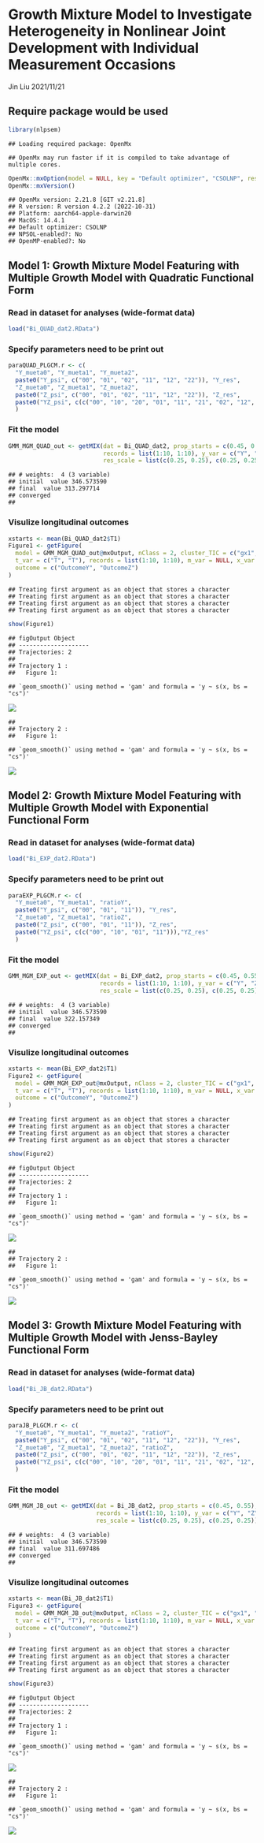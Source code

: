 Growth Mixture Model to Investigate Heterogeneity in Nonlinear Joint
Development with Individual Measurement Occasions
================
Jin Liu
2021/11/21

## Require package would be used

``` r
library(nlpsem)
```

    ## Loading required package: OpenMx

    ## OpenMx may run faster if it is compiled to take advantage of multiple cores.

``` r
OpenMx::mxOption(model = NULL, key = "Default optimizer", "CSOLNP", reset = FALSE)
OpenMx::mxVersion()
```

    ## OpenMx version: 2.21.8 [GIT v2.21.8]
    ## R version: R version 4.2.2 (2022-10-31)
    ## Platform: aarch64-apple-darwin20 
    ## MacOS: 14.4.1
    ## Default optimizer: CSOLNP
    ## NPSOL-enabled?: No
    ## OpenMP-enabled?: No

## Model 1: Growth Mixture Model Featuring with Multiple Growth Model with Quadratic Functional Form

### Read in dataset for analyses (wide-format data)

``` r
load("Bi_QUAD_dat2.RData")
```

### Specify parameters need to be print out

``` r
paraQUAD_PLGCM.r <- c(
  "Y_mueta0", "Y_mueta1", "Y_mueta2", 
  paste0("Y_psi", c("00", "01", "02", "11", "12", "22")), "Y_res",
  "Z_mueta0", "Z_mueta1", "Z_mueta2", 
  paste0("Z_psi", c("00", "01", "02", "11", "12", "22")), "Z_res",
  paste0("YZ_psi", c(c("00", "10", "20", "01", "11", "21", "02", "12", "22"))),"YZ_res"
  )
```

### Fit the model

``` r
GMM_MGM_QUAD_out <- getMIX(dat = Bi_QUAD_dat2, prop_starts = c(0.45, 0.55), sub_Model = "MGM", cluster_TIC = c("gx1", "gx2"), t_var = c("T", "T"), 
                           records = list(1:10, 1:10), y_var = c("Y", "Z"), curveFun = "QUAD", intrinsic = FALSE, y_model = "LGCM", 
                           res_scale = list(c(0.25, 0.25), c(0.25, 0.25)), res_cor = list(0.3, 0.3), tries = 10, paramOut = TRUE, names = "paraQUAD_PLGCM.r")
```

    ## # weights:  4 (3 variable)
    ## initial  value 346.573590 
    ## final  value 313.297714 
    ## converged
    ## 

### Visulize longitudinal outcomes

``` r
xstarts <- mean(Bi_QUAD_dat2$T1)
Figure1 <- getFigure(
  model = GMM_MGM_QUAD_out@mxOutput, nClass = 2, cluster_TIC = c("gx1", "gx2"), sub_Model = "MGM", y_var = c("Y", "Z"), curveFun = "QUAD", y_model = "LGCM", 
  t_var = c("T", "T"), records = list(1:10, 1:10), m_var = NULL, x_var = NULL, x_type = NULL, xstarts = xstarts, xlab = c("Time", "Time"), 
  outcome = c("OutcomeY", "OutcomeZ")
)
```

    ## Treating first argument as an object that stores a character
    ## Treating first argument as an object that stores a character
    ## Treating first argument as an object that stores a character
    ## Treating first argument as an object that stores a character

``` r
show(Figure1)
```

    ## figOutput Object
    ## --------------------
    ## Trajectories: 2 
    ## 
    ## Trajectory 1 :
    ##   Figure 1:

    ## `geom_smooth()` using method = 'gam' and formula = 'y ~ s(x, bs = "cs")'

![](OpenMx_demo_files/figure-gfm/unnamed-chunk-5-1.png)<!-- -->

    ## 
    ## Trajectory 2 :
    ##   Figure 1:

    ## `geom_smooth()` using method = 'gam' and formula = 'y ~ s(x, bs = "cs")'

![](OpenMx_demo_files/figure-gfm/unnamed-chunk-5-2.png)<!-- -->

## Model 2: Growth Mixture Model Featuring with Multiple Growth Model with Exponential Functional Form

### Read in dataset for analyses (wide-format data)

``` r
load("Bi_EXP_dat2.RData")
```

### Specify parameters need to be print out

``` r
paraEXP_PLGCM.r <- c(
  "Y_mueta0", "Y_mueta1", "ratioY", 
  paste0("Y_psi", c("00", "01", "11")), "Y_res",
  "Z_mueta0", "Z_mueta1", "ratioZ", 
  paste0("Z_psi", c("00", "01", "11")), "Z_res",
  paste0("YZ_psi", c(c("00", "10", "01", "11"))),"YZ_res"
  )
```

### Fit the model

``` r
GMM_MGM_EXP_out <- getMIX(dat = Bi_EXP_dat2, prop_starts = c(0.45, 0.55), sub_Model = "MGM", cluster_TIC = c("gx1", "gx2"), t_var = c("T", "T"), 
                          records = list(1:10, 1:10), y_var = c("Y", "Z"), curveFun = "EXP", intrinsic = FALSE, y_model = "LGCM", 
                          res_scale = list(c(0.25, 0.25), c(0.25, 0.25)), res_cor = list(0.3, 0.3), tries = 10, paramOut = TRUE, names = "paraQUAD_PLGCM.r")
```

    ## # weights:  4 (3 variable)
    ## initial  value 346.573590 
    ## final  value 322.157349 
    ## converged
    ## 

### Visulize longitudinal outcomes

``` r
xstarts <- mean(Bi_EXP_dat2$T1)
Figure2 <- getFigure(
  model = GMM_MGM_EXP_out@mxOutput, nClass = 2, cluster_TIC = c("gx1", "gx2"), sub_Model = "MGM", y_var = c("Y", "Z"), curveFun = "EXP", y_model = "LGCM", 
  t_var = c("T", "T"), records = list(1:10, 1:10), m_var = NULL, x_var = NULL, x_type = NULL, xstarts = xstarts, xlab = c("Time", "Time"), 
  outcome = c("OutcomeY", "OutcomeZ")
)
```

    ## Treating first argument as an object that stores a character
    ## Treating first argument as an object that stores a character
    ## Treating first argument as an object that stores a character
    ## Treating first argument as an object that stores a character

``` r
show(Figure2)
```

    ## figOutput Object
    ## --------------------
    ## Trajectories: 2 
    ## 
    ## Trajectory 1 :
    ##   Figure 1:

    ## `geom_smooth()` using method = 'gam' and formula = 'y ~ s(x, bs = "cs")'

![](OpenMx_demo_files/figure-gfm/unnamed-chunk-9-1.png)<!-- -->

    ## 
    ## Trajectory 2 :
    ##   Figure 1:

    ## `geom_smooth()` using method = 'gam' and formula = 'y ~ s(x, bs = "cs")'

![](OpenMx_demo_files/figure-gfm/unnamed-chunk-9-2.png)<!-- -->

## Model 3: Growth Mixture Model Featuring with Multiple Growth Model with Jenss-Bayley Functional Form

### Read in dataset for analyses (wide-format data)

``` r
load("Bi_JB_dat2.RData")
```

### Specify parameters need to be print out

``` r
paraJB_PLGCM.r <- c(
  "Y_mueta0", "Y_mueta1", "Y_mueta2", "ratioY",
  paste0("Y_psi", c("00", "01", "02", "11", "12", "22")), "Y_res",
  "Z_mueta0", "Z_mueta1", "Z_mueta2", "ratioZ",
  paste0("Z_psi", c("00", "01", "02", "11", "12", "22")), "Z_res",
  paste0("YZ_psi", c(c("00", "10", "20", "01", "11", "21", "02", "12", "22"))),"YZ_res"
  )
```

### Fit the model

``` r
GMM_MGM_JB_out <- getMIX(dat = Bi_JB_dat2, prop_starts = c(0.45, 0.55), sub_Model = "MGM", cluster_TIC = c("gx1", "gx2"), t_var = c("T", "T"), 
                         records = list(1:10, 1:10), y_var = c("Y", "Z"), curveFun = "JB", intrinsic = FALSE, y_model = "LGCM", 
                         res_scale = list(c(0.25, 0.25), c(0.25, 0.25)), res_cor = list(0.3, 0.3), tries = 10, paramOut = TRUE, names = "paraJB_PLGCM.r")
```

    ## # weights:  4 (3 variable)
    ## initial  value 346.573590 
    ## final  value 311.697486 
    ## converged
    ## 

### Visulize longitudinal outcomes

``` r
xstarts <- mean(Bi_JB_dat2$T1)
Figure3 <- getFigure(
  model = GMM_MGM_JB_out@mxOutput, nClass = 2, cluster_TIC = c("gx1", "gx2"), sub_Model = "MGM", y_var = c("Y", "Z"), curveFun = "JB", y_model = "LGCM", 
  t_var = c("T", "T"), records = list(1:10, 1:10), m_var = NULL, x_var = NULL, x_type = NULL, xstarts = xstarts, xlab = c("Time", "Time"), 
  outcome = c("OutcomeY", "OutcomeZ")
)
```

    ## Treating first argument as an object that stores a character
    ## Treating first argument as an object that stores a character
    ## Treating first argument as an object that stores a character
    ## Treating first argument as an object that stores a character

``` r
show(Figure3)
```

    ## figOutput Object
    ## --------------------
    ## Trajectories: 2 
    ## 
    ## Trajectory 1 :
    ##   Figure 1:

    ## `geom_smooth()` using method = 'gam' and formula = 'y ~ s(x, bs = "cs")'

![](OpenMx_demo_files/figure-gfm/unnamed-chunk-13-1.png)<!-- -->

    ## 
    ## Trajectory 2 :
    ##   Figure 1:

    ## `geom_smooth()` using method = 'gam' and formula = 'y ~ s(x, bs = "cs")'

![](OpenMx_demo_files/figure-gfm/unnamed-chunk-13-2.png)<!-- -->

